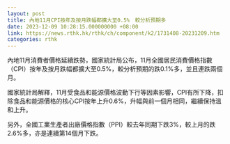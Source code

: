 ```yaml
---
layout: post
title: 內地11月CPI按年及按月跌幅都擴大至0.5%　較分析預期多
date: 2023-12-09 10:28:15.000000000 +08:00
link: https://news.rthk.hk/rthk/ch/component/k2/1731408-20231209.htm
categories: rthk
---
```


內地11月消費者價格延續跌勢，國家統計局公布，11月全國居民消費價格指數（CPI）按年及按月跌幅都擴大至0.5%，較分析預期的跌0.1%多，並且連跌兩個月。

國家統計局解釋，11月受食品和能源價格波動下行等因素影響，CPI有所下降，扣除食品和能源價格的核心CPI按年上升0.6%，升幅與前一個月相同，繼續保持溫和上升。

另外，全國工業生產者出廠價格指數（PPI）較去年同期下跌3%，較上月的跌2.6%多，亦是連續第14個月下跌。
